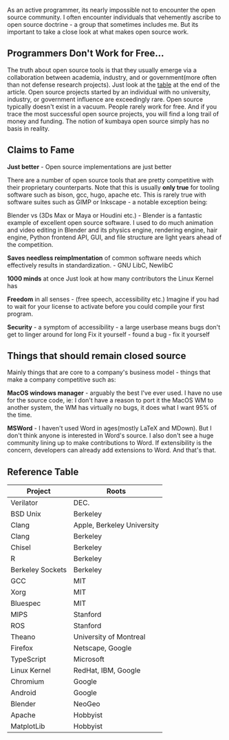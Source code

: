 As an active programmer, its nearly impossible not to encounter the open source community. I often encounter individuals that vehemently ascribe to open source doctrine - a group that 
sometimes includes me. But its important to take a close look at what makes open source 
work.

## Programmers Don't Work for Free...
The truth about open source tools is that they usually emerge via a collaboration between academia, industry, and or government(more often than not defense research projects). Just look at the [table](#reference-table) at the end of the article. Open source projects started by an individual with no university, industry, or government influence are exceedingly rare. Open source typically doesn't exist in a vacuum. People rarely work for free. And if you trace the most successful open source projects, you will find a long trail of money and funding. The notion of kumbaya open source simply has no basis in reality.


## Claims to Fame
**Just better** - Open source implementations are just better

There are a number of open source tools that are pretty competitive with their proprietary counterparts. Note that this is usually **only true** for tooling software such as bison, gcc, hugo, apache etc. This is rarely true with software suites such as GIMP or Inkscape - a notable exception being:

Blender vs (3Ds Max or Maya or Houdini etc.) - Blender is a fantastic example of excellent open source software. I used to do much animation and video editing in Blender and its physics engine, rendering engine, hair engine, Python frontend API, GUI, and file structure are light years ahead of the competition.

**Saves needless reimplmentation** of common software needs which effectively results in standardization. - GNU LibC, NewlibC

**1000 minds** at once
Just look at how many contributors the Linux Kernel has

**Freedom** in all senses - (free speech, accessibility etc.)
Imagine if you had to wait for your license to activate before you could compile your first program.

**Security** - a symptom of accessibility - a large userbase means bugs don't get to linger around for long
Fix it yourself - found a bug - fix it yourself

## Things that should remain closed source
Mainly things that are core to a company's business model - things that make a company competitive such as:

**MacOS windows manager** - arguably the best I've ever used. I have no use for the source code, ie: I don't have a reason to port it the MacOS WM to another system, the WM has virtually no bugs, it does what I want 95% of the time.

**MSWord** - I haven't used Word in ages(mostly LaTeX and MDown). But I don't think anyone is interested in Word's source. I also don't see a huge community lining up to make contributions to Word. If extensibility is the concern, developers can already add extensions to Word. And that's that.

## Reference Table

| Project      | Roots                      |
|--------------|----------------------------|
| Verilator    | DEC.                       |
| BSD Unix     | Berkeley                   |
| Clang        | Apple, Berkeley University |
| Clang        | Berkeley                   |
| Chisel       | Berkeley                   |
| R            | Berkeley                   |
| Berkeley Sockets | Berkeley               |
| GCC          | MIT                        |
| Xorg         | MIT                        |
| Bluespec     | MIT                        |
| MIPS         | Stanford                   |
| ROS          | Stanford                   |
| Theano       | University of Montreal     |
| Firefox      | Netscape, Google           |
| TypeScript   | Microsoft                  |
| Linux Kernel | RedHat, IBM, Google        |
| Chromium     | Google                     |
| Android      | Google                     |
| Blender      | NeoGeo                     |
| Apache       | Hobbyist                   |
| MatplotLib   | Hobbyist                   |
